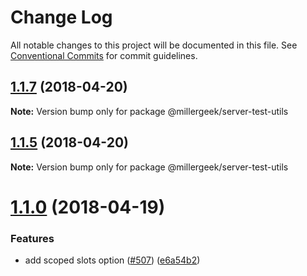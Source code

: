# Change Log

All notable changes to this project will be documented in this file.
See [Conventional Commits](https://conventionalcommits.org) for commit guidelines.

<a name="1.1.7"></a>
## [1.1.7](https://github.com/vuejs/vue-test-utils/compare/v1.1.5...v1.1.7) (2018-04-20)




**Note:** Version bump only for package @millergeek/server-test-utils

<a name="1.1.5"></a>
## [1.1.5](https://github.com/vuejs/vue-test-utils/compare/v1.1.2...v1.1.5) (2018-04-20)




**Note:** Version bump only for package @millergeek/server-test-utils

<a name="1.1.0"></a>
# [1.1.0](https://github.com/vuejs/vue-test-utils/compare/v1.0.0-beta.14...v1.1.0) (2018-04-19)


### Features

* add scoped slots option ([#507](https://github.com/vuejs/vue-test-utils/issues/507)) ([e6a54b2](https://github.com/vuejs/vue-test-utils/commit/e6a54b2))
